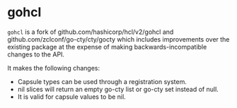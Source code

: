 # gohcl

`gohcl` is a fork of github.com/hashicorp/hcl/v2/gohcl and
github.com/zclconf/go-cty/cty/gocty which includes improvements over the
existing package at the expense of making backwards-incompatible changes to the
API.

It makes the following changes:

* Capsule types can be used through a registration system.
* nil slices will return an empty go-cty list or go-cty set instead of null.
* It is valid for capsule values to be nil.
